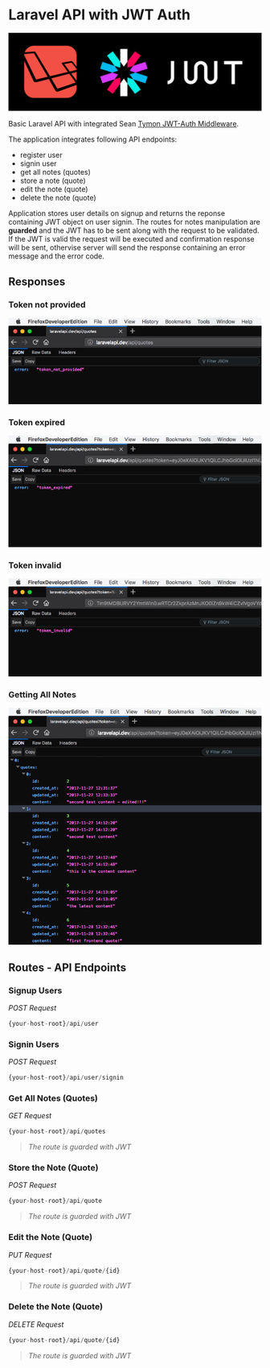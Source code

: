 # Laravel API with JWT Auth

![laravel-jwt-auth](./img-readme/laravel-jwt.png)

Basic Laravel API with integrated Sean [Tymon JWT-Auth Middleware](https://github.com/tymondesigns/jwt-auth).

The application integrates following API endpoints:
* register user
* signin user
* get all notes (quotes)
* store a note (quote)
* edit the note (quote)
* delete the note (quote)

Application stores user details on signup and returns the reponse containing JWT object on user signin. The routes for notes manipulation are **guarded** and the JWT has to be sent along with the request to be validated. If the JWT is valid the request will be executed and confirmation response will be sent, othervise server will send the response containing an error message and the error code.

## Responses
### Token not provided
![token](./img-readme/token-not-provided.png)

### Token expired
![token](./img-readme/token-expired.png)

### Token invalid
![token](./img-readme/token-invalid.png)

### Getting All Notes
![token](./img-readme/quotes.png)

## Routes - API Endpoints

### Signup Users
*POST Request*
```php
{your-host-root}/api/user
```

### Signin Users
*POST Request*
```php
{your-host-root}/api/user/signin
```

### Get All Notes (Quotes)
*GET Request*
```php
{your-host-root}/api/quotes
```
> *The route is guarded with JWT*

### Store the Note (Quote)
*POST Request*
```php
{your-host-root}/api/quote
```
> *The route is guarded with JWT*

### Edit the Note (Quote)
*PUT Request*
```php
{your-host-root}/api/quote/{id}
```
> *The route is guarded with JWT*

### Delete the Note (Quote)
*DELETE Request*
```php
{your-host-root}/api/quote/{id}
```
> *The route is guarded with JWT*
